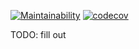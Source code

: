 [![Maintainability](https://api.codeclimate.com/v1/badges/8f4b81edfa0809ad0cfc/maintainability)](https://codeclimate.com/github/DanielSeehausen/ArrayUtils/maintainability)
[![codecov](https://codecov.io/gh/DanielSeehausen/ArrayUtils/branch/main/graph/badge.svg?token=P170GS6TZ0)](https://codecov.io/gh/DanielSeehausen/ArrayUtils)

TODO: fill out

